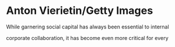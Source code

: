 # Anton Vierietin/Getty Images

While garnering social capital has always been essential to internal

corporate collaboration, it has become even more critical for every